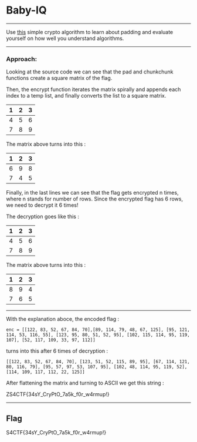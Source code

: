 # Baby-IQ

-----------------------------

Use [this](https://github.com/nimilioum/WriteUps/blob/main/2021/S4CTF/crypto/Baby-IQ/Baby-IQ_58a2860994ee3c83a883945d71387cca08334a4d.txz) simple crypto algorithm to learn about padding and evaluate yourself on how well you understand algorithms.

-----------------------------

### Approach:

Looking at the source code we can see that the pad and chunkchunk
functions create a square matrix of the flag.

Then, the encrypt function iterates the matrix spirally and appends
each index to a temp list, and finally converts the list to a
square matrix.

| 1  | 2   | 3   |
| ---|:---:| ---:|
| 4  | 5   | 6   |
| 7  | 8   | 9   |

The matrix above turns into this :

| 1  | 2   | 3   |
| ---|:---:| ---:|
| 6  | 9   | 8   |
| 7  | 4   | 5   |

Finally, in the last lines we can see that the flag gets encrypted
n times, where n stands for number of rows. Since the encrypted flag
has 6 rows, we need to decrypt it 6 times!

The decryption goes like this :

| 1  | 2   | 3   |
| ---|:---:| ---:|
| 4  | 5   | 6   |
| 7  | 8   | 9   |

The matrix above turns into this :

| 1  | 2   | 3   |
| ---|:---:| ---:|
| 8  | 9   | 4   |
| 7  | 6   | 5   |

-----

With the explanation aboce, the encoded flag :

    enc = [[122, 83, 52, 67, 84, 70],[89, 114, 79, 48, 67, 125], [95, 121, 114, 53, 116, 55], [123, 95, 80, 51, 52, 95], [102, 115, 114, 95, 119, 107], [52, 117, 109, 33, 97, 112]]

turns into this after 6 times of decryption :

    [[122, 83, 52, 67, 84, 70], [123, 51, 52, 115, 89, 95], [67, 114, 121, 80, 116, 79], [95, 57, 97, 53, 107, 95], [102, 48, 114, 95, 119, 52], [114, 109, 117, 112, 22, 125]]

After flattening the matrix and turning to ASCII we get this string :

ZS4CTF{34sY_CryPtO_7a5k_f0r_w4rmup!}

-----------------

## Flag
S4CTF{34sY_CryPtO_7a5k_f0r_w4rmup!}
